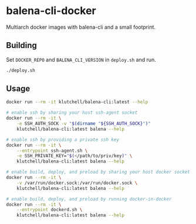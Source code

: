 # balena-cli-docker

Multiarch docker images with balena-cli and a small footprint.

## Building

Set `DOCKER_REPO` and `BALENA_CLI_VERSION` in `deploy.sh` and run.

```bash
./deploy.sh
```

## Usage

```bash
docker run --rm -it klutchell/balena-cli:latest --help

# enable ssh by sharing your host ssh-agent socket
docker run --rm -it \
    -e SSH_AUTH_SOCK -v "$(dirname "${SSH_AUTH_SOCK}")"
    klutchell/balena-cli:latest balena --help

# enable ssh by providing a private ssh key
docker run --rm -it \
    --entrypoint ssh-agent.sh \
    -e SSH_PRIVATE_KEY="$(</path/to/priv/key)" \
    klutchell/balena-cli:latest balena --help

# enable build, deploy, and preload by sharing your host docker socket
docker run --rm -it \
    -v /var/run/docker.sock:/var/run/docker.sock \
    klutchell/balena-cli:latest balena --help

# enable build, deploy, and preload by running docker-in-docker
docker run --rm -it \
    --entrypoint dockerd.sh \
    klutchell/balena-cli:latest balena --help
```